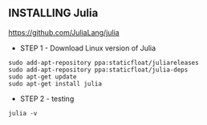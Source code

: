 INSTALLING Julia
------------------

https://github.com/JuliaLang/julia


* STEP 1 - Download Linux version of Julia

```
sudo add-apt-repository ppa:staticfloat/juliareleases
sudo add-apt-repository ppa:staticfloat/julia-deps
sudo apt-get update
sudo apt-get install julia
```


* STEP 2 - testing

```
julia -v
```

